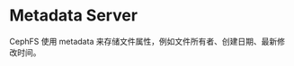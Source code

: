 # Metadata Server

<!--
CephFS uses metadata to store file attributes such as the file owner, created date, last modified date, and so forth.
-->

CephFS 使用 metadata 来存储文件属性，例如文件所有者、创建日期、最新修改时间。
